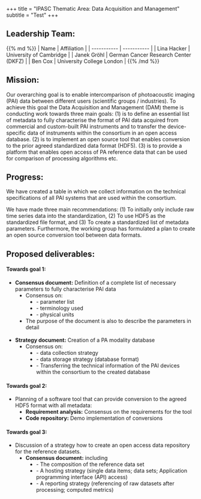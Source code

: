 +++
title = "IPASC Thematic Area: Data Acquisition and Management"
subtitle = "Test"
+++

## Leadership Team:

<div class="consortium-table">
{{% md %}}
| Name 						| Affiliation 							|
| ----------- 				| ----------- 							|
| Lina Hacker 				| University of Cambridge 				|
| Janek Gröhl 				| German Cancer Research Center (DKFZ) 	|
| Ben Cox	 				| University College London				|
{{% /md %}}
</div>

## Mission:

Our overarching goal is to enable intercomparison of photoacoustic imaging (PAI) data between different users (scientific groups / industries). To achieve this goal the Data Acquisition and Management (DAM) theme is conducting work towards three main goals: (1) is to define an essential list of metadata to fully characterise the format of PAI data acquired from commercial and custom-built PAI instruments and to transfer the device-specific data of instruments within the consortium in an open access database. (2) is to implement an open source tool that enables conversion to the prior agreed standardized data format (HDF5). (3) is to provide a platform that enables open access of PA reference data that can be used for comparison of processing algorithms etc.

## Progress:

We have created a table in which we collect information on the technical specifications of all PAI systems that are used within the consortium.

We have made three main recommendations: (1) To initially only include raw time series data into the standardization, (2) To use HDF5 as the standardized file format, and (3) To create a standardized list of metadata parameters. Furthermore, the working group has formulated a plan to create an open source conversion tool between data formats.

## Proposed deliverables:

#### Towards goal 1:
<ul>
	<li><b>Consensus document:</b> Definition of a complete list of necessary parameters to fully characterise PAI data</li>	
		<li style="margin-left:2em">Consensus on:</li>
			<li style="margin-left:4em">- parameter list</li>
			<li style="margin-left:4em">- terminology used</li>
			<li style="margin-left:4em">- physical units</li>
		<li style="margin-left:2em">The purpose of the document is also to describe the parameters in detail</li>
	<br />
	<li><b>Strategy document:</b> Creation of a PA modality database</li>	
		<li style="margin-left:2em">Consensus on:</li>
			<li style="margin-left:4em">- data collection strategy</li>
			<li style="margin-left:4em">- data storage strategy (database format)</li>
			<li style="margin-left:4em">- Transferring the technical information of the PAI devices within the consortium to the created database</li>
</ul>
 
#### Towards goal 2:
<ul>
	<li>Planning of a software tool that can provide conversion to the agreed HDF5 format with all metadata:</li>
		<li style="margin-left:2em"><b>Requirement analysis:</b> Consensus on the requirements for the tool</li>
		<li style="margin-left:2em"><b>Code repository:</b> Demo implementation of conversions</li>
</ul>
 
#### Towards goal 3:
<ul>
	<li>Discussion of a strategy how to create an open access data repository for the reference datasets.</li>
		<li style="margin-left:2em"><b>Consensus document:</b> including</li>
			<li style="margin-left:4em">- The composition of the reference data set</li>
			<li style="margin-left:4em">- A hosting strategy (single data items; data sets; Application programming interface (API) access)</li>
			<li style="margin-left:4em">- A reporting strategy (referencing of raw datasets after processing; computed metrics)</li>
</ul>

<br />